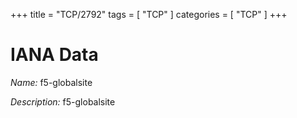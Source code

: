 +++
title = "TCP/2792"
tags = [ "TCP" ]
categories = [ "TCP" ]
+++

# IANA Data

_Name:_ f5-globalsite

_Description:_ f5-globalsite

